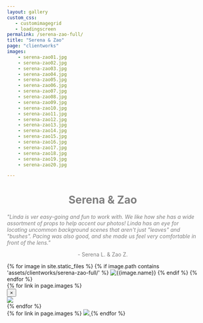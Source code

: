 ```yaml
---
layout: gallery
custom_css:
   - customimagegrid
   - loadingscreen
permalink: /serena-zao-full/
title: "Serena & Zao"
page: "clientworks"
images: 
    - serena-zao01.jpg
    - serena-zao02.jpg
    - serena-zao03.jpg
    - serena-zao04.jpg
    - serena-zao05.jpg
    - serena-zao06.jpg
    - serena-zao07.jpg
    - serena-zao08.jpg
    - serena-zao09.jpg
    - serena-zao10.jpg
    - serena-zao11.jpg
    - serena-zao12.jpg
    - serena-zao13.jpg
    - serena-zao14.jpg
    - serena-zao15.jpg
    - serena-zao16.jpg
    - serena-zao17.jpg
    - serena-zao18.jpg
    - serena-zao19.jpg
    - serena-zao20.jpg

---
```

<div class="intro-text">
    <h1 style="color:grey;text-align:center;">Serena & Zao</h1>
    <div class="container">
        <div class="row">
            <div class="col-xs-2 col-sm-2 col-md-2 col-lg-2">
            </div>
            <div class="col-xs-8 col-sm-8 col-md-8 col-lg-8" >
            <i style="color:grey;">"Linda is ver easy-going and fun to work with. We like how she has a wide assortment of props to help accent our photos! Linda has an eye for locating uncommon background scenes that aren't just "leaves" and "bushes". Pacing was also good, and she made us feel very comfortable in front of the lens."</i>
            </div>
            <div class="col-xs-2 col-sm-2 col-md-2 col-lg-2">
            </div>
        </div>
    </div>
    <p style="color:grey;text-align:center;">- Serena L. & Zao Z.</p>
</div>
<section class="mobile-photos">
{% for image in site.static_files %}
	{% if image.path contains 'assets/clientworks/serena-zao-full/' %}
		<img src="{{image.path}}" alt="{{image.name}}" id="index{{forloop.index}}" class="mobile-photos mobile-noclick"/>
	{% endif %}
{% endfor %}
</section>
<section id="modal">
	{% for link in page.images %}
    <div class="modal fade" tabindex="-1" role="dialog" id="index{{forloop.index}}">
        <div class="modal-dialog modal-lg">
        <div class="modal-content">
            <div class="modal-header">
                <button type="button" class="close" data-dismiss="modal" aria-label="Close"><span aria-hidden="true">&times;</span></button>
            </div>
           <img src="/assets/clientworks{{ page.permalink }}{{ link }}" id="{{image.path}}"/>
        </div><!-- /.modal-content -->
        </div><!-- /.modal-dialog -->
    </div><!-- /.modal -->
	{% endfor %}
</section>
<section id="photos" class="photos">
{% for link in page.images %}
	 <a href="#index{{forloop.index}}" data-toggle="modal" data-target="#index{{forloop.index}}" class="mobile-noclick">
		<img src="/assets/clientworks{{ page.permalink }}{{ link }}" id="index{{forloop.index}}"/>
	</a>
{% endfor %}
</section>